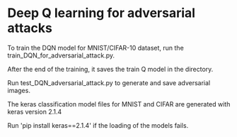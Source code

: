 # Deep Q learning for adversarial attacks

To train the DQN model for MNIST/CIFAR-10 dataset, run the train_DQN_for_adversarial_attack.py.

After the end of the training, it saves the train Q model in the directory.

Run test_DQN_adversarial_attack.py to generate and save adversarial images. 

The keras classification model files for MNIST and CIFAR are generated with keras version 2.1.4

Run 'pip install keras==2.1.4' if the loading of the models fails.
